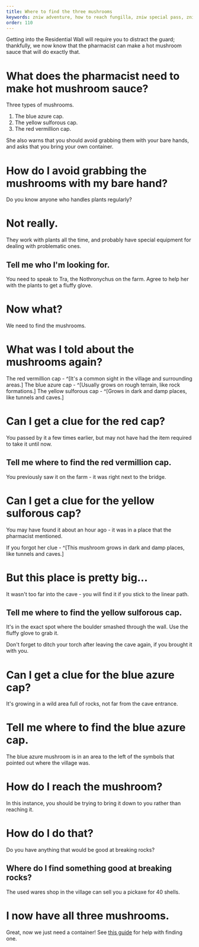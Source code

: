 ```yaml
---
title: Where to find the three mushrooms
keywords: zniw adventure, how to reach fungilla, zniw special pass, zniw pharmacy
order: 110
---
```


Getting into the Residential Wall will require you to distract the guard; thankfully, we now know that the pharmacist can make a hot mushroom sauce that will do exactly that.

# What does the pharmacist need to make hot mushroom sauce?
Three types of mushrooms.
1) The blue azure cap.
2) The yellow sulforous cap.
3) The red vermillion cap.

She also warns that you should avoid grabbing them with your bare hands, and asks that you bring your own container.

# How do I avoid grabbing the mushrooms with my bare hand?
Do you know anyone who handles plants regularly?

# Not really.
They work with plants all the time, and probably have special equipment for dealing with problematic ones.

## Tell me who I'm looking for.
You need to speak to Tra, the Nothronychus on the farm. Agree to help her with the plants to get a fluffy glove.

# Now what?
We need to find the mushrooms.

# What was I told about the mushrooms again?
The red vermillion cap - ^[It's a common sight in the village and surrounding areas.]
The blue azure cap - ^[Usually grows on rough terrain, like rock formations.]
The yellow sulforous cap - ^[Grows in dark and damp places, like tunnels and caves.]

# Can I get a clue for the red cap?
You passed by it a few times earlier, but may not have had the item required to take it until now.

## Tell me where to find the red vermillion cap.
You previously saw it on the farm - it was right next to the bridge.

# Can I get a clue for the yellow sulforous cap?
You may have found it about an hour ago - it was in a place that the pharmacist mentioned.

If you forgot her clue - ^[This mushroom grows in dark and damp places, like tunnels and caves.]

# But this place is pretty big...
It wasn't too far into the cave - you will find it if you stick to the linear path.

## Tell me where to find the yellow sulforous cap.
It's in the exact spot where the boulder smashed through the wall. Use the fluffy glove to grab it.

Don't forget to ditch your torch after leaving the cave again, if you brought it with you.

# Can I get a clue for the blue azure cap?
It's growing in a wild area full of rocks, not far from the cave entrance.

# Tell me where to find the blue azure cap.
The blue azure mushroom is in an area to the left of the symbols that pointed out where the village was.

# How do I reach the mushroom?
In this instance, you should be trying to bring it down to you rather than reaching it.

# How do I do that?
Do you have anything that would be good at breaking rocks?

## Where do I find something good at breaking rocks?
The used wares shop in the village can sell you a pickaxe for 40 shells.

# I now have all three mushrooms.
Great, now we just need a container! See [this guide](container.md) for help with finding one.